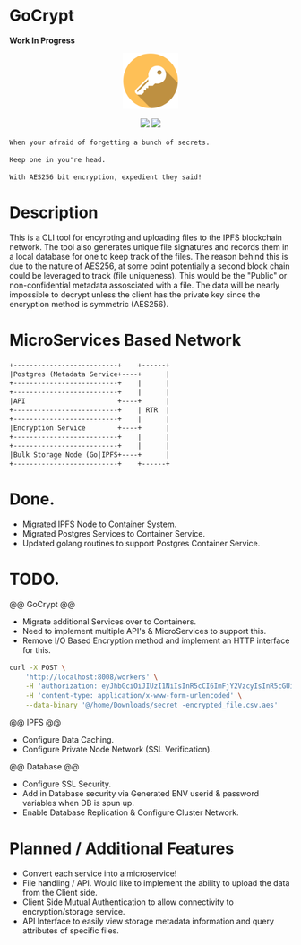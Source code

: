 # GoCrypt
**Work In Progress**
<p align="center">
<img src="https://github.com/td4b/GoCrypt/blob/master/image/key_icon-01.png" width="100" height="100">
</p>
<p align="center">
<img style="float: center;" src="https://goreportcard.com/badge/github.com/TD4B/GoCrypt">
<img style="float: center;" src="https://img.shields.io/badge/License-MIT-yellow.svg">

`When your afraid of forgetting a bunch of secrets.`<p>
`Keep one in you're head.`<p>
`With AES256 bit encryption, expedient they said!`

# Description
This is a CLI tool for encyrpting and uploading files to the IPFS blockchain network. The tool also generates unique file signatures and records them in a local database for one to keep track of the files. The reason behind this is due to the nature of AES256, at some point potentially a second block chain could be leveraged to track (file uniqueness). This would be the "Public" or non-confidential metadata assosciated with a file. The data will be nearly impossible to decrypt unless the client has the private key since the encryption method is symmetric (AES256).

# MicroServices Based Network

    +--------------------------+    +------+
    |Postgres (Metadata Service+----+      |
    +--------------------------+    |      |
    +--------------------------+    |      |
    |API                       +----+      |
    +--------------------------+    | RTR  |
    +--------------------------+    |      |
    |Encryption Service        +----+      |
    +--------------------------+    |      |
    +--------------------------+    |      |
    |Bulk Storage Node (Go|IPFS+----+      |
    +--------------------------+    +------+

# Done.
- Migrated IPFS Node to Container System.
- Migrated Postgres Services to Container Service.
- Updated golang routines to support Postgres Container Service.

# TODO.

@@ GoCrypt @@
- Migrate additional Services over to Containers.
- Need to implement multiple API's & MicroServices to support this.
- Remove I/O Based Encryption method and implement an HTTP interface for this.
```bash
curl -X POST \
    'http://localhost:8008/workers' \
    -H 'authorization: eyJhbGciOiJIUzI1NiIsInR5cCI6ImFjY2VzcyIsInR5cGUiOiJhY2Nlc3MifQ.eyJ1c2VySWQiOjEsImFjY291bnRJZCI6MSwiaWF0IjoxNTExMzMwMzg5LCJleHAiOjE1MTM5MjIzODksImF1ZCI6Imh0dHBzOi8veW91cmRvbWFpbi5jb20iLCJpc3MiOiJmZWF0aGVycyIsInN1YiI6ImFub255bW91cyJ9.HWk7qJ0uK6SEi8qSeeB6-TGslDlZOTpG51U6kVi8nYc' \
    -H 'content-type: application/x-www-form-urlencoded' \
    --data-binary '@/home/Downloads/secret -encrypted_file.csv.aes'
```

@@ IPFS @@
- Configure Data Caching.
- Configure Private Node Network (SSL Verification).

@@ Database @@
- Configure SSL Security.
- Add in Database security via Generated ENV userid & password variables when DB is spun up.
- Enable Database Replication & Configure Cluster Network.

# Planned / Additional Features
- Convert each service into a microservice!
- File handling / API. Would like to implement the ability to upload the data from the Client side.
- Client Side Mutual Authentication to allow connectivity to encryption/storage service.
- API Interface to easily view storage metadata information and query attributes of specific files.
